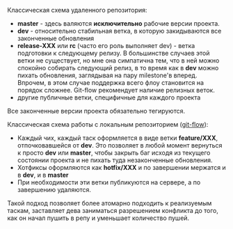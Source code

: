 Классическая схема удаленного репозитория:

- **master** - здесь валяются **исключительно** рабочие версии проекта.
- **dev** - относительно стабильная ветка, в которую закидываются все законченные обновления
- **release-XXX** или **rc** (часто его роль выполняет dev) - ветка подготовки к следующему релизу. В большинстве случаев этой ветки не существует, но мне она симпатична тем, что в ней можно спокойно собирать следующий релиз, в то время как в **dev** можно пихать обновления, заглядывая на пару milestone'в вперед. Впрочем, в этом случае поддержка всего флоу становится на порядок сложнее. Git-flow рекомендует наличие релизных веток.
- другие публичные ветки, специфичные для каждого проекта

Все законченные версии проекта обязательно тегируются.

Классическая схема работы с локальным репозиторием ([git-flow](http://nvie.com/posts/a-successful-git-branching-model/)):

- Каждый чих, каждый таск оформляется в виде ветки **feature/XXX**, отпочковавшейся от **dev**. Это позволяет в любой момент вернуться к просто **dev** или **master**, чтобы закрыть баг исходя из текущего состоянии проекта и не пихать туда незаконченные обновления.
- Хотфиксы оформляются как **hotfix/XXX** и по завершении мержатся и в **dev**, и в **master**
- При необходимости эти ветки публикуются на сервере, а по завершению удаляются.

Такой подход позволяет более атомарно подходить к реализуемым таскам, заставляет дева заниматься разрешением конфликта до того, как он начал пушить в репу и уменьшает количество пушей.